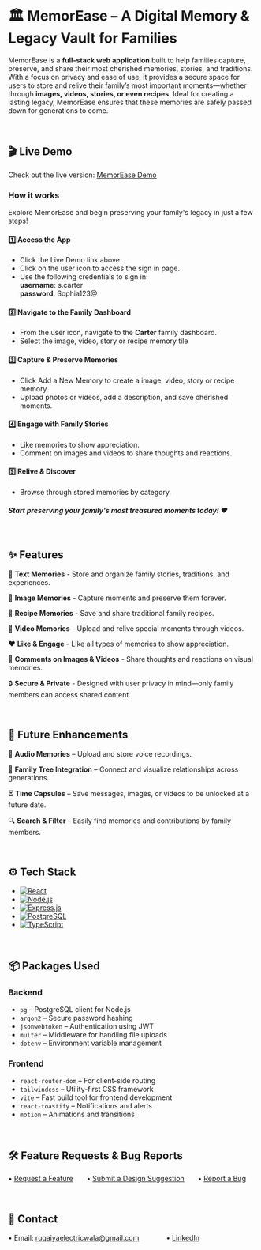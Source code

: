 

# 🏛️ MemorEase – A Digital Memory & Legacy Vault for Families

MemorEase is a **full-stack web application** built to help families capture, preserve, and share their most cherished memories, stories, and traditions. With a focus on privacy and ease of use, it provides a secure space for users to store and relive their family’s most important moments—whether through **images, videos, stories, or even recipes**. Ideal for creating a lasting legacy, MemorEase ensures that these memories are safely passed down for generations to come.

&nbsp;
## 🎬 Live Demo
Check out the live version: [MemorEase Demo](https://github.com/ruqaiyae/MemorEase#:~:text=ec2%2D18%2D119%2D39%2D165.us%2Deast%2D2.compute.amazonaws.com/)

### How it works
Explore MemorEase and begin preserving your family's legacy in just a few steps!

#### 1️⃣ Access the App
- Click the Live Demo link above.
- Click on the user icon to access the sign in page.
- Use the following credentials to sign in: \
    **username**: s.carter \
    **password**: Sophia123@

#### 2️⃣ Navigate to the Family Dashboard
- From the user icon, navigate to the **Carter** family dashboard.
- Select the image, video, story or recipe memory tile

#### 3️⃣ Capture & Preserve Memories
- Click Add a New Memory to create a image, video, story or recipe memory.
- Upload photos or videos, add a description, and save cherished moments.

#### 4️⃣ Engage with Family Stories
- Like memories to show appreciation.
- Comment on images and videos to share thoughts and reactions.

#### 5️⃣ Relive & Discover
- Browse through stored memories by category.

##### Start preserving your family's most treasured moments today! ❤️

&nbsp;
## ✨ Features
📖 **Text Memories** - Store and organize family stories, traditions, and experiences.

📸 **Image Memories** - Capture moments and preserve them forever.

🍲 **Recipe Memories** - Save and share traditional family recipes.

🎥 **Video Memories** - Upload and relive special moments through videos.

❤️ **Like & Engage** - Like all types of memories to show appreciation.

💬 **Comments on Images & Videos** - Share thoughts and reactions on visual memories.

🔒 **Secure & Private** - Designed with user privacy in mind—only family members can access shared content.

&nbsp;
## 🚀 Future Enhancements
🎵 **Audio Memories** – Upload and store voice recordings.

🌳 **Family Tree Integration** – Connect and visualize relationships across generations.

⏳ **Time Capsules** – Save messages, images, or videos to be unlocked at a future date.

🔍 **Search & Filter** – Easily find memories and contributions by family members.

&nbsp;
## ⚙️ Tech Stack
- [![React][react-img]](https://react.dev/)
- [![Node.js][nodejs-img]](https://nodejs.org/)
- [![Express.js][express-img]](https://expressjs.com/)
- [![PostgreSQL][postgres-img]](https://www.postgresql.org/)
- [![TypeScript][typescript-img]](https://www.typescriptlang.org/)

<!-- Image References -->
[react-img]: https://img.shields.io/badge/React-000?style=for-the-badge&logo=react&logoColor=61DAFB
[nodejs-img]: https://img.shields.io/badge/Node.js-68A063?style=for-the-badge&logo=node.js&logoColor=white
[express-img]: https://img.shields.io/badge/Express.js-444?style=for-the-badge&logo=express&logoColor=white
[postgres-img]: https://img.shields.io/badge/PostgreSQL-336791?style=for-the-badge&logo=postgresql&logoColor=white
[typescript-img]: https://img.shields.io/badge/TypeScript-3178C6?style=for-the-badge&logo=typescript&logoColor=white

&nbsp;
## 📦 Packages Used
### Backend
- `pg` – PostgreSQL client for Node.js
- `argon2` – Secure password hashing
- `jsonwebtoken` – Authentication using JWT
- `multer` – Middleware for handling file uploads
- `dotenv` – Environment variable management

### Frontend
- `react-router-dom` – For client-side routing
- `tailwindcss` – Utility-first CSS framework
- `vite` – Fast build tool for frontend development
- `react-toastify` – Notifications and alerts
- `motion` – Animations and transitions

&nbsp;
## 🛠 Feature Requests & Bug Reports
• [Request a Feature](https://github.com/ruqaiyae/MemorEase/issues/new?template=new-feature.md) 
&nbsp;&nbsp;&nbsp;&nbsp;&nbsp;&nbsp;• [Submit a Design Suggestion](https://github.com/ruqaiyae/MemorEase/issues/new?template=design-update.md) 
&nbsp;&nbsp;&nbsp;&nbsp;&nbsp;&nbsp;• [Report a Bug](https://github.com/ruqaiyae/MemorEase/issues/new?template=bug-fix.md)

&nbsp;
## 📩 Contact
• Email: ruqaiyaelectricwala@gmail.com &nbsp;&nbsp;&nbsp;&nbsp;&nbsp;&nbsp;&nbsp;&nbsp;&nbsp;&nbsp;&nbsp;&nbsp;
• [LinkedIn](https://www.linkedin.com/in/ruqaiya-electricwala")

&nbsp;

